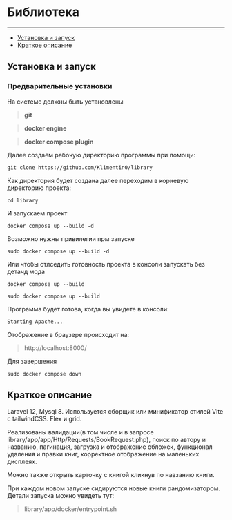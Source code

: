 # Библиотека

---
- [Установка и запуск](#установка-и-запуск)
- [Краткое описание](#краткое-описание)

## Установка и запуск

### Предварительные установки
На системе должны быть установлены 
> **git** 

> **docker engine** 

> **docker compose plugin**

Далее создаём рабочую директорию программы при помощи:
```
git clone https://github.com/Klimentin0/library
```
Как директория будет создана далее переходим в корневую директорию проекта:
```
cd library
```
И запускаем проект
```
docker compose up --build -d

```
Возможно нужны привилегии прм запуске
```
sudo docker compose up --build -d
```
Или чтобы отлседить готовность проекта в консоли запускать без детачд мода
```
docker compose up --build
```
```
sudo docker compose up --build
```
Программа будет готова, когда вы увидете в консоли:
```
Starting Apache...
```
Отображение в браузере происходит на:
> http://localhost:8000/

Для завершения
```
sudo docker compose down
```

## Краткое описание
Laravel 12, Mysql 8.
Используется сборщик или минификатор стилей Vite c tailwindCSS. Flex и grid.

Реализованы валидации(в том числе и в запросе library/app/app/Http/Requests/BookRequest.php), поиск по автору и названию, пагинация, загрузка и отображение обложек, функционал удаления и правки книг, корректное отображение на маленьких дисплеях.

Можно также открыть карточку с книгой кликнув по навзанию книги.

При каждом новом запуске сидируются новые книги рандомизатором.
Детали запуска можно увидеть тут:
>library/app/docker/entrypoint.sh
